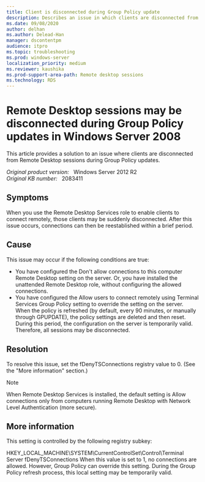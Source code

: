 ```yaml
---
title: Client is disconnected during Group Policy update
description: Describes an issue in which clients are disconnected from Remote Desktop sessions.
ms.date: 09/08/2020
author: delhan
ms.author: Delead-Han
manager: dscontentpm
audience: itpro
ms.topic: troubleshooting
ms.prod: windows-server
localization_priority: medium
ms.reviewer: kaushika
ms.prod-support-area-path: Remote desktop sessions
ms.technology: RDS
---
```

# Remote Desktop sessions may be disconnected during Group Policy updates in Windows Server 2008

This article provides a solution to an issue where clients are disconnected from Remote Desktop sessions during Group Policy updates.

_Original product version:_ &nbsp; Windows Server 2012 R2  
_Original KB number:_ &nbsp; 2083411

## Symptoms

When you use the Remote Desktop Services role to enable clients to connect remotely, those clients may be suddenly disconnected. After this issue occurs, connections can then be reestablished within a brief period.

## Cause

This issue may occur if the following conditions are true:
- You have configured the Don't allow connections to this computer Remote Desktop setting on the server. Or, you have installed the unattended Remote Desktop role, without configuring the allowed connections.
- You have configured the Allow users to connect remotely using Terminal Services  Group Policy setting to override the setting on the server. 
When the policy is refreshed (by default, every 90 minutes, or manually through GPUPDATE), the policy settings are deleted and then reset. During this period, the configuration on the server is temporarily valid. Therefore, all sessions may be disconnected.

## Resolution

To resolve this issue, set the fDenyTSConnections registry value to 0. (See the "More information" section.)

> [!NOTE]
> When Remote Desktop Services is installed, the default setting is Allow connections only from computers running Remote Desktop with Network Level Authentication (more secure). 

## More information

This setting is controlled by the following registry subkey:

HKEY_LOCAL_MACHINE\SYSTEM\CurrentControlSet\Control\Terminal Server
fDenyTSConnections
When this value is set to 1, no connections are allowed. However, Group Policy can override this setting. During the Group Policy refresh process, this local setting may be temporarily valid.
